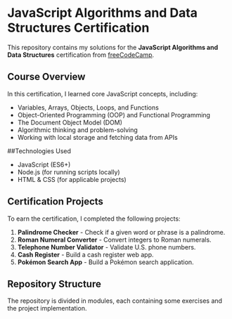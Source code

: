 # JavaScript Algorithms and Data Structures Certification

This repository contains my solutions for the **JavaScript Algorithms and Data Structures** certification from [freeCodeCamp](https://www.freecodecamp.org/learn/javascript-algorithms-and-data-structures-v8/).

## Course Overview

In this certification, I learned core JavaScript concepts, including:
- Variables, Arrays, Objects, Loops, and Functions
- Object-Oriented Programming (OOP) and Functional Programming
- The Document Object Model (DOM)
- Algorithmic thinking and problem-solving
- Working with local storage and fetching data from APIs

##Technologies Used
- JavaScript (ES6+)
- Node.js (for running scripts locally)
- HTML & CSS (for applicable projects)

## Certification Projects
To earn the certification, I completed the following projects:

1. **Palindrome Checker** - Check if a given word or phrase is a palindrome.
2. **Roman Numeral Converter** - Convert integers to Roman numerals.
3. **Telephone Number Validator** - Validate U.S. phone numbers.
4. **Cash Register** - Build a cash register web app.
5. **Pokémon Search App** - Build a Pokémon search application.

## Repository Structure
The repository is divided in modules, each containing some exercises and the project implementation.


